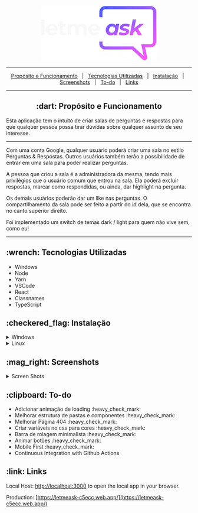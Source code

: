 <div align="center">
    <img src="./src/assets/images/logo-white.svg">
</div>


<hr>
<p align="center">
    <a href="#-dart-propósito-e-funcionamento">Propósito e Funcionamento</a> &#xa0; | &#xa0; 
    <a href="#-wrench-tecnologias-utilizadas-">Tecnologias Utilizadas</a> &#xa0; | &#xa0; 
    <a href="#-checkered_flag-instalação-">Instalação</a> &#xa0; | &#xa0;
    <a href="#----mag_right-screenshots">Screenshots</a> &#xa0; | &#xa0;
    <a href="#-clipboard-to-do">To-do</a> &#xa0; | &#xa0;
    <a href="#-link-links-">Links</a>
</p>


<hr>
<h2 id="proposito" align="center"> :dart: Propósito e Funcionamento</h2>

<p>
    Esta aplicação tem o intuito de criar salas de perguntas e respostas
    para que qualquer pessoa possa tirar dúvidas sobre qualquer assunto
    de seu interesse.
</p>

<hr>

<p>
Com uma conta Google, qualquer usuário poderá criar uma sala no estilo Perguntas & Respostas.
Outros usuários também terão a possibilidade de entrar em uma sala para poder realizar perguntas.
</p>
<p>
A pessoa que criou a sala é a administradora da mesma, tendo mais privilégios que o usuário comum que entrou na sala.
Ela poderá excluir respostas, marcar como respondidas, ou ainda, dar highlight na pergunta.
</p>
<p>
Os demais usuários poderão dar um like nas perguntas.
O compartilhamento da sala pode ser feito a partir do id dela, que se encontra no canto superior direito.
</p>

<p>
Foi implementado um switch de temas dark / light para quem não vive sem, como eu!
</p>

<hr>

<h2> :wrench: Tecnologias Utilizadas </h2>

<ul>
    <li>Windows</li>
    <li>Node</li>
    <li>Yarn</li>
    <li>VSCode</li>
    <li>React</li>
    <li>Classnames</li>
    <li>TypeScript</li>
</ul>

<h2> :checkered_flag: Instalação </h2>

<details>
<summary>Windows</summary>

    1. Download and install Chocolatey:
    Get-ExecutionPolicy
    Set-ExecutionPolicy AllSigned
    Set-ExecutionPolicy Bypass -Scope Process -Force; iex ((New-Object System.Net.WebClient).DownloadString('https://chocolatey.org/install.ps1'))
    
    2. Install nodejs
    choco install -y --force nodejs
    
    3. Install Yarn:
    npm install --global yarn
    
    3. Download this project as .zip and navigate to the folder where yout extract it
    cd /path/to/the/project
    
    4. Run:
    yarn start

</details>


<details>
<summary>Linux</summary>

    1. Install nodejs
    sudo apt-get install curl python-software-properties software-properties-common &&
    curl -sL https://deb.nodesource.com/setup_16.x | sudo bash - &&
    sudo apt-get install nodejs 
    
    2. Install Yarn:
    sudo npm install yarn -g
    
    3. Download this project as .zip and navigate to the folder where yout extract it
    cd /path/to/the/project
    
    4. Run:
    yarn start

</details>

<h2>
    :mag_right: Screenshots
</h2>


<details>
<summary>Screen Shots</summary>


<div>
    <img src="./src/assets/images/letmeask-white.png">
    <img src="./src/assets/images/letmeask-dark.png">
</div>
</details>



<h2> :clipboard: To-do</h2>

<ul>
    <li>Adicionar animação de loading :heavy_check_mark:</li>
	<li>Melhorar estrutura de pastas e componentes :heavy_check_mark:</li>
    <li>Melhorar Página 404  :heavy_check_mark: </li>
    <li>Criar variáveis no css para cores :heavy_check_mark: </li>
    <li>Barra de rolagem minimalista :heavy_check_mark:</li>
    <li>Animar botões :heavy_check_mark:</li>
    <li>Mobile First :heavy_check_mark:</li>
    <li>Continuous Integration with Github Actions</li>
</ul>





<h2> :link: Links </h2>

Local Host: [http://localhost:3000](http://localhost:3000) to open the local app in your browser.


Production: [https://letmeask-c5ecc.web.app/](https://letmeask-c5ecc.web.app/)
